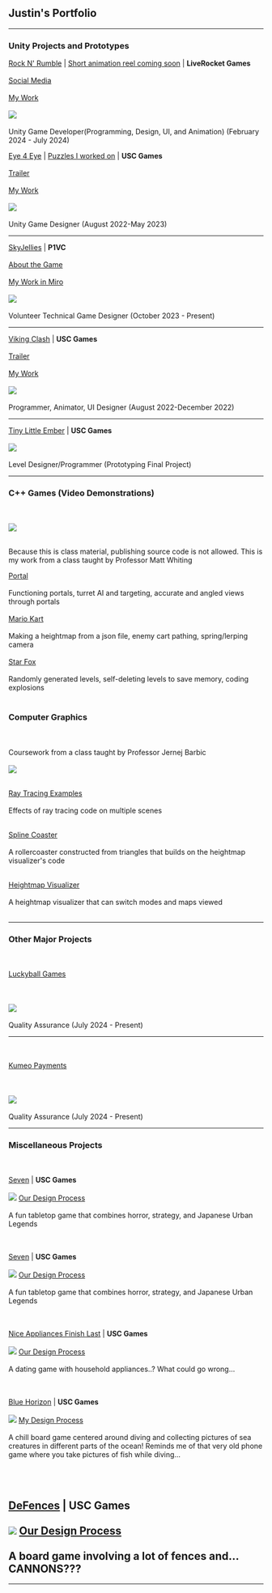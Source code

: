 ## Justin's Portfolio
---
### Unity Projects and Prototypes

[Rock N' Rumble](https://apps.apple.com/us/app/rock-n-rumble/id6476643893) | [Short animation reel coming soon](link) | **LiveRocket Games** <br><br>
[Social Media](https://www.instagram.com/playrocknrumble/)<br><br>
[My Work](WIP)
<br><br>
<img src="images/IMG_2312.jpeg?raw=true"/>
<br><br>
Unity Game Developer(Programming, Design, UI, and Animation) (February 2024 - July 2024)



[Eye 4 Eye](https://store.steampowered.com/app/2269450/Eye_4_Eye/) | [Puzzles I worked on](https://youtu.be/2SZ7U0vn0uk) | **USC Games** <br><br>
[Trailer](https://www.youtube.com/watch?v=Za2Sljczsjo)<br><br>
[My Work](https://chen221.github.io/JustinsPortfolio/e4e)
<br><br>
<img src="images/e4e.jpg?raw=true"/>
<br><br>
Unity Game Designer (August 2022-May 2023)

---

[SkyJellies](https://redeagle-p1.itch.io/skyjellies) | **P1VC** <br><br>
[About the Game](https://www.youtube.com/watch?v=62ayQFIkDyc)<br><br>
[My Work in Miro](https://miro.com/app/board/uXjVNQM4tPw=/?share_link_id=700121372476)
<br><br>
<img src="images/jellyu.jpg?raw=true"/>
<br><br>
Volunteer Technical Game Designer (October 2023 - Present)

---

[Viking Clash](https://justin0618.itch.io/vikingclash) | **USC Games** <br><br>
[Trailer](https://www.youtube.com/watch?v=FVTRrWRtDyA)<br><br>
[My Work](https://chen221.github.io/JustinsPortfolio/vikingclash)
<br><br>
<img src="images/gun.png?raw=true"/>
<br><br>
Programmer, Animator, UI Designer (August 2022-December 2022)

---
[Tiny Little Ember](https://justin0618.itch.io/tiny-little-ember) | **USC Games**
<br><br>
<img src="images/fire.png?raw=true"/>
<br><br>
Level Designer/Programmer (Prototyping Final Project)

---

### C++ Games (Video Demonstrations)
<br><br>
<img src="images/Linkpng.png?raw=true"/>
<br><br>

Because this is class material, publishing source code is not allowed.
This is my work from a class taught by Professor Matt Whiting

[Portal](https://youtu.be/kYGnARfE9qE)
<br><br>
Functioning portals, turret AI and targeting, accurate and angled views through portals 
<br><br>
[Mario Kart](https://youtu.be/UMQP3s2BNSU)
<br><br>
Making a heightmap from a json file, enemy cart pathing, spring/lerping camera
<br><br>
[Star Fox](https://youtu.be/LAjMe1ia4MY)
<br><br>
Randomly generated levels, self-deleting levels to save memory, coding explosions
<br><br>

### Computer Graphics
<br><br> 
Coursework from a class taught by Professor Jernej Barbic
<br><br>
<img src="images/003.jpg?raw=true"/>
<br><br>

[Ray Tracing Examples](https://chen221.github.io/JustinsPortfolio/raytracing)
<br><br>
Effects of ray tracing code on multiple scenes
<br><br>


[Spline Coaster](https://youtu.be/Eb8QzwifDZM)
<br><br>
A rollercoaster constructed from triangles that builds on the heightmap visualizer's code
<br><br>

[Heightmap Visualizer](https://youtu.be/lvE7MpCKFfY)
<br><br>
A heightmap visualizer that can switch modes and maps viewed
<br><br>

---

### Other Major Projects
<br><br> 
[Luckyball Games](https://luckyball.games/) <br><br>
<br><br>
<img src="images/LBGames.png?raw=true"/>
<br><br>
Quality Assurance (July 2024 - Present)

---

<br><br> 
[Kumeo Payments](https://pay.kumeo.com/) <br><br>
<br><br>
<img src="images/LBGames.png?raw=true"/>
<br><br>
Quality Assurance (July 2024 - Present)

---

### Miscellaneous Projects

<br><br>
[Seven](https://steamcommunity.com/sharedfiles/filedetails/?id=2238117522) | **USC Games**
<br><br>
<img src="images/Seven.png?raw=true"/>
[Our Design Process](https://drive.google.com/file/d/1z8HIO-2o0i-otkeRYOliDlRViBSN0cQM/view?usp=drive_link)
<br><br>
A fun tabletop game that combines horror, strategy, and Japanese Urban Legends

<br><br>
[Seven](https://steamcommunity.com/sharedfiles/filedetails/?id=2238117522) | **USC Games**
<br><br>
<img src="images/Seven.png?raw=true"/>
[Our Design Process](https://drive.google.com/file/d/1z8HIO-2o0i-otkeRYOliDlRViBSN0cQM/view?usp=drive_link)
<br><br>
A fun tabletop game that combines horror, strategy, and Japanese Urban Legends

<br><br>
[Nice Appliances Finish Last](https://steamcommunity.com/sharedfiles/filedetails/?id=2222831567) | **USC Games**
<br><br>
<img src="images/Appliances.png?raw=true"/>
[Our Design Process](https://drive.google.com/drive/folders/1MTLLq6PGLPsjeJIsluGO2MXmm9yrDNak?usp=sharing)
<br><br>
A dating game with household appliances..? What could go wrong...

<br><br>
[Blue Horizon](https://steamcommunity.com/sharedfiles/filedetails/?id=2245164605) | **USC Games**
<br><br>
<img src="images/BlueHorizon.png?raw=true"/>
[My Design Process](https://drive.google.com/drive/folders/14aqiPJw6sin3T80biDXOdL-DQTqMKW1t?usp=sharing)
<br><br>
A chill board game centered around diving and collecting pictures of sea creatures in different parts of the ocean! Reminds me of that very old phone game where you take pictures of fish while diving...

<br><br>
[DeFences](https://steamcommunity.com/sharedfiles/filedetails/?id=2258564465) | **USC Games**
<br><br>
<img src="images/Defences.png?raw=true"/>
[Our Design Process](https://drive.google.com/drive/folders/1WiMj5pD1gRDdDMEUX8AeJqJnnH-U4LVX?usp=sharing)
<br><br>
A board game involving a lot of fences and... CANNONS???
---



---
